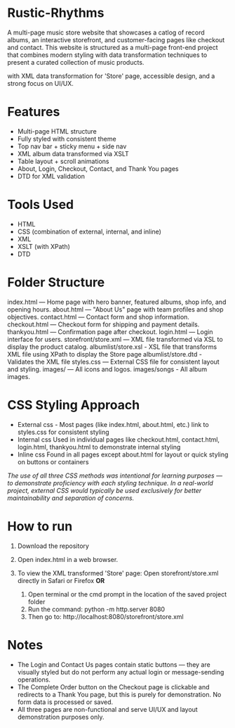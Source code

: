 # Rustic-Rhythms
A multi-page music store website that showcases a catlog of record albums, an interactive storefront, and customer-facing pages like checkout and contact.
This website is structured as a multi-page front-end project that combines modern styling with data transformation techniques to present a curated collection of music products. 


with XML data transformation for 'Store' page, accessible design, and a strong focus on UI/UX.

# Features
 - Multi-page HTML structure
 - Fully styled with consistent theme
 - Top nav bar + sticky menu + side nav
 - XML album data transformed via XSLT
 - Table layout + scroll animations
 - About, Login, Checkout, Contact, and Thank You pages
 - DTD for XML validation


# Tools Used
- HTML 
- CSS (combination of external, internal, and inline)
- XML
- XSLT (with XPath)
- DTD

# Folder Structure
index.html — Home page with hero banner, featured albums, shop info, and opening hours.
about.html — "About Us" page with team profiles and shop objectives.
contact.html — Contact form and shop information.
checkout.html — Checkout form for shipping and payment details.
thankyou.html — Confirmation page after checkout.
login.html — Login interface for users.
storefront/store.xml — XML file transformed via XSL to display the product catalog.
albumlist/store.xsl - XSL file that transforms XML file using XPath to display the Store page
albumlist/store.dtd - Validates the XML file
styles.css — External CSS file for consistent layout and styling.
images/ — All icons and logos.
images/songs -  All album images.

# CSS Styling Approach
- External css - 
    Most pages (like index.html, about.html, etc.) link to styles.css for consistent styling
- Internal css
    Used in individual pages like checkout.html, contact.html, login.html, thankyou.html to demonstrate internal styling
- Inline css
    Found in all pages except about.html for layout or quick styling on buttons or containers

*The use of all three CSS methods was intentional for learning purposes — to demonstrate proficiency with each styling technique.
In a real-world project, external CSS would typically be used exclusively for better maintainability and separation of concerns.*

# How to run

1. Download the repository
2. Open index.html in a web browser.
3. To view the XML transformed 'Store' page:
     Open storefront/store.xml directly in Safari or Firefox **OR**
   
     1. Open terminal or the cmd prompt in the location of the saved project folder
     2. Run the command:
          python -m http.server 8080
     3. Then go to:
          http://localhost:8080/storefront/store.xml



# Notes
- The Login and Contact Us pages contain static buttons — they are visually styled but do not perform any actual login or message-sending operations.
- The Complete Order button on the Checkout page is clickable and redirects to a Thank You page, but this is purely for demonstration. No form data is processed or saved.
- All three pages are non-functional and serve UI/UX and layout demonstration purposes only.
